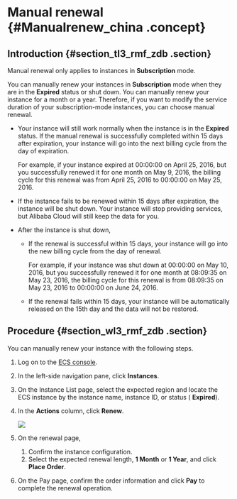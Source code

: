 # Manual renewal {#Manualrenew_china .concept}

## Introduction {#section_tl3_rmf_zdb .section}

Manual renewal only applies to instances in **Subscription** mode.

You can manually renew your instances in **Subscription** mode when they are in the **Expired** status or shut down. You can manually renew your instance for a month or a year. Therefore, if you want to modify the service duration of your subscription-mode instances, you can choose manual renewal.

-   Your instance will still work normally when the instance is in the **Expired**  status. If the manual renewal is successfully completed within 15 days after expiration, your instance will go into the next billing cycle from the day of expiration.

    For example, if your instance expired at 00:00:00 on April 25, 2016, but you successfully renewed it for one month on May 9, 2016, the billing cycle for this renewal was from April 25, 2016 to 00:00:00 on May 25, 2016.

-   If the instance fails to be renewed within 15 days after expiration, the instance will be shut down. Your instance will stop providing services, but Alibaba Cloud will still keep the data for you.

-   After the instance is shut down,

    -   If the renewal is successful within 15 days, your instance will go into the new billing cycle from the day of renewal.

        For example, if your instance was shut down at 00:00:00 on May 10, 2016, but you successfully renewed it for one month at 08:09:35 on May 23, 2016, the billing cycle for this renewal is from 08:09:35 on May 23, 2016 to 00:00:00 on June 24, 2016.

    -   If the renewal fails within 15 days, your instance will be automatically released on the 15th day and the data will not be restored.

## Procedure {#section_wl3_rmf_zdb .section}

You can manually renew your instance with the following steps.

1.  Log on to the [ECS console](https://ecs.console.aliyun.com/#/home).
2.  In the left-side navigation pane, click **Instances**.
3.  On the Instance List page, select the expected region and locate the ECS instance by the instance name, instance ID, or status \( **Expired**\).
4.  In the **Actions** column, click **Renew**.

    ![](http://docs-aliyun.cn-hangzhou.oss.aliyun-inc.com/assets/pic/48360/intl_en/1490601672035/ecs%20_%20renew.png)

5.  On the renewal page,
    1.  Confirm the instance configuration.
    2.  Select the expected renewal length, **1 Month** or **1 Year**, and click **Place Order**.
6.  On the Pay page, confirm the order information and click **Pay** to complete the renewal operation.

